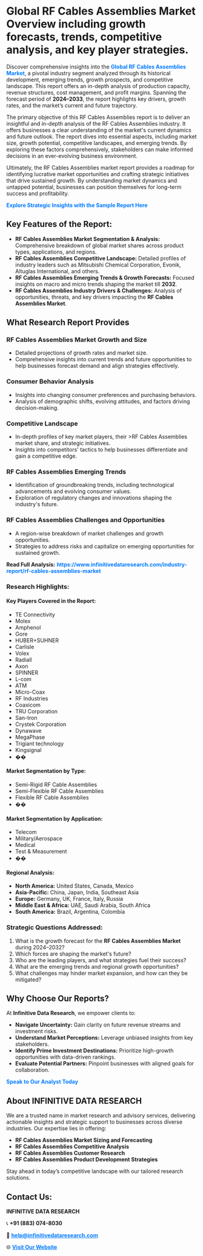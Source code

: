 <h1>Global RF Cables Assemblies Market Overview including growth forecasts, trends, competitive analysis, and key player strategies.</h1>
<p>
Discover comprehensive insights into the 
<a href="https://www.infinitivedataresearch.com/industry-report/rf-cables-assemblies-market" rel="dofollow" style="color: #007BFF; text-decoration: none;"><strong>Global RF Cables Assemblies Market</strong></a>, a pivotal industry segment analyzed through its historical development, emerging trends, growth prospects, and competitive landscape. This report offers an in-depth analysis of production capacity, revenue structures, cost management, and profit margins. Spanning the forecast period of <strong>2024–2033</strong>, the report highlights key drivers, growth rates, and the market’s current and future trajectory.
</p>
<p>
The primary objective of this RF Cables Assemblies report is to deliver an insightful and in-depth analysis of the RF Cables Assemblies industry. It offers businesses a clear understanding of the market's current dynamics and future outlook. The report dives into essential aspects, including market size, growth potential, competitive landscapes, and emerging trends. By exploring these factors comprehensively, stakeholders can make informed decisions in an ever-evolving business environment.
</p>
<p>
Ultimately, the RF Cables Assemblies market report provides a roadmap for identifying lucrative market opportunities and crafting strategic initiatives that drive sustained growth. By understanding market dynamics and untapped potential, businesses can position themselves for long-term success and profitability.
</p>
<p>
<a href="https://www.infinitivedataresearch.com/request-sample/reportId=108013" style="color: #007BFF; text-decoration: none;"><strong>Explore Strategic Insights with the Sample Report Here</strong></a>
</p>

<h2>Key Features of the Report:</h2>
<ul>
<li><strong>RF Cables Assemblies Market Segmentation & Analysis:</strong> Comprehensive breakdown of global market shares across product types, applications, and regions.</li>
<li><strong>RF Cables Assemblies Competitive Landscape:</strong> Detailed profiles of industry leaders such as Mitsubishi Chemical Corporation, Evonik, Altuglas International, and others.</li>
<li><strong>RF Cables Assemblies Emerging Trends & Growth Forecasts:</strong> Focused insights on macro and micro trends shaping the market till <strong>2032</strong>.</li>
<li><strong>RF Cables Assemblies Industry Drivers & Challenges:</strong> Analysis of opportunities, threats, and key drivers impacting the <strong>RF Cables Assemblies Market</strong>.</li>
</ul>

<h2>What Research Report Provides</h2>
<h3>RF Cables Assemblies Market Growth and Size</h3>
<ul>
<li>Detailed projections of growth rates and market size.</li>
<li>Comprehensive insights into current trends and future opportunities to help businesses forecast demand and align strategies effectively.</li>
</ul>

<h3>Consumer Behavior Analysis</h3>
<ul>
<li>Insights into changing consumer preferences and purchasing behaviors.</li>
<li>Analysis of demographic shifts, evolving attitudes, and factors driving decision-making.</li>
</ul>

<h3>Competitive Landscape</h3>
<ul>
<li>In-depth profiles of key market players, their >RF Cables Assemblies market share, and strategic initiatives.</li>
<li>Insights into competitors' tactics to help businesses differentiate and gain a competitive edge.</li>
</ul>

<h3>RF Cables Assemblies Emerging Trends</h3>
<ul>
<li>Identification of groundbreaking trends, including technological advancements and evolving consumer values.</li>
<li>Exploration of regulatory changes and innovations shaping the industry's future.</li>
</ul>

<h3>RF Cables Assemblies Challenges and Opportunities</h3>
<ul>
<li>A region-wise breakdown of market challenges and growth opportunities.</li>
<li>Strategies to address risks and capitalize on emerging opportunities for sustained growth.</li>
</ul>
<p><strong>Read Full Analysis:</strong> <a href="https://www.infinitivedataresearch.com/industry-report/rf-cables-assemblies-market" rel="dofollow" style="color: #007BFF; text-decoration: none;"><strong>https://www.infinitivedataresearch.com/industry-report/rf-cables-assemblies-market</strong></a></p>
<h3>Research Highlights:</h3>
<h4>Key Players Covered in the Report:</h4>
<ul><li>TE Connectivity</li><li>Molex</li><li>Amphenol</li><li>Gore</li><li>HUBER+SUHNER</li><li>Carlisle</li><li>Volex</li><li>Radiall</li><li>Axon</li><li>SPINNER</li><li>L-com</li><li>ATM</li><li>Micro-Coax</li><li>RF Industries</li><li>Coaxicom</li><li>TRU Corporation</li><li>San-tron</li><li>Crystek Corporation</li><li>Dynawave</li><li>MegaPhase</li><li>Trigiant technology</li><li>Kingsignal</li><li>��</li></ul>
<h4>Market Segmentation by Type:</h4>
<ul><li>Semi-Rigid RF Cable Assemblies</li><li>Semi-Flexible RF Cable Assemblies</li><li>Flexible RF Cable Assemblies</li><li>��</li></ul>
<h4>Market Segmentation by Application:</h4>
<ul><li>Telecom</li><li>Military/Aerospace</li><li>Medical</li><li>Test &amp; Measurement</li><li>��</li></ul>

<h4>Regional Analysis:</h4>
<ul>
<li><strong>North America:</strong> United States, Canada, Mexico</li>
<li><strong>Asia-Pacific:</strong> China, Japan, India, Southeast Asia</li>
<li><strong>Europe:</strong> Germany, UK, France, Italy, Russia</li>
<li><strong>Middle East & Africa:</strong> UAE, Saudi Arabia, South Africa</li>
<li><strong>South America:</strong> Brazil, Argentina, Colombia</li>
</ul>

<h3>Strategic Questions Addressed:</h3>
<ol>
<li>What is the growth forecast for the <strong>RF Cables Assemblies Market</strong> during 2024–2032?</li>
<li>Which forces are shaping the market's future?</li>
<li>Who are the leading players, and what strategies fuel their success?</li>
<li>What are the emerging trends and regional growth opportunities?</li>
<li>What challenges may hinder market expansion, and how can they be mitigated?</li>
</ol>

<h2>Why Choose Our Reports?</h2>
<p>At <strong>Infinitive Data Research</strong>, we empower clients to:</p>
<ul>
<li><strong>Navigate Uncertainty:</strong> Gain clarity on future revenue streams and investment risks.</li>
<li><strong>Understand Market Perceptions:</strong> Leverage unbiased insights from key stakeholders.</li>
<li><strong>Identify Prime Investment Destinations:</strong> Prioritize high-growth opportunities with data-driven rankings.</li>
<li><strong>Evaluate Potential Partners:</strong> Pinpoint businesses with aligned goals for collaboration.</li>
</ul>
<p><a href="https://www.infinitivedataresearch.com/industry-report/rf-cables-assemblies-market" rel="dofollow" style="color: #007BFF; text-decoration: none;"><strong>Speak to Our Analyst Today</strong></a></p>

<h2>About INFINITIVE DATA RESEARCH</h2>
<p>We are a trusted name in market research and advisory services, delivering actionable insights and strategic support to businesses across diverse industries. Our expertise lies in offering:</p>
<ul>
<li><strong>RF Cables Assemblies Market Sizing and Forecasting</strong></li>
<li><strong>RF Cables Assemblies Competitive Analysis</strong></li>
<li><strong>RF Cables Assemblies Customer Research</strong></li>
<li><strong>RF Cables Assemblies Product Development Strategies</strong></li>
</ul>
<p>Stay ahead in today’s competitive landscape with our tailored research solutions.</p>

<h2>Contact Us:</h2>
<p><strong>INFINITIVE DATA RESEARCH</strong></p>
<p>📞 <strong>+91 (883) 074-8030</strong></p>
<p>📧 <strong><a href="mailto:help@infinitivedataresearch.com" style="color: #007BFF;">help@infinitivedataresearch.com</a></strong></p>
<p>🌐 <strong><a href="https://www.infinitivedataresearch.com" rel="dofollow" style="color: #007BFF;">Visit Our Website</a></strong></p>